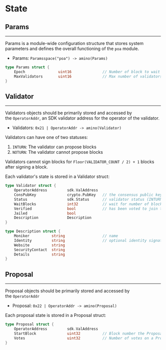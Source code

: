 # State

## Params

---

Params is a module-wide configuration structure that stores system parameters and defines the overall functioning of the `poa` module.

- Params: `Paramsspace("poa") -> amino(Params)`

```go
type Params struct {
    Epoch               uint16              // Number of block to wait until voting is reset
    MaxValidators       uint16              // Max number of validators in the consensus
}
```

## Validator

---

Validators objects should be primarily stored and accessed by the `OperatorAddr`, an SDK validator address for the operator of the validator.

- Validators: `0x21 | OperatorAddr -> amino(Validator)`

Validators can have one of two statuses:

1. `INTURN`: The validator can propose blocks
2. `NOTURN`: The validator cannot propose blocks

Validators cannot sign blocks for `Floor(VALIDATOR_COUNT / 2) + 1` blocks after signing a block.

Each validator's state is stored in a Validator struct:

```go
type Validator struct {
    OperatorAddress         sdk.ValAddress 
    ConsPubKey              crypto.PubKey   // the consensus public key
    Status                  sdk.Status      // validator status (INTURN/NOTURN)
    WaitBlocks              int32           // wait for number of blocks before being allowed to create a new block
    Verified                bool            // has been voted to join the validator set
    Jailed                  bool
    Description             Description
}

type Description struct {
    Moniker          string                 // name
    Identity         string                 // optional identity signature
    Website          string
    SecurityContact  string
    Details          string
}
```

## Proposal

---

Proposal objects should be primarily stored and accessed by the `OperatorAddr`

- Proposal: `0x22 | OperatorAddr -> amino(Proposal)`

Each proposal state is stored in a Proposal struct:

```go
type Proposal struct {
    OperatorAddress         sdk.ValAddress   
    StartBlock              uint32          // Block number the Proposal started on
    Votes                   uint32          // Number of votes on a Proposal
}
```
